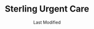 ---
layout: location-page
date: Last Modified
description: "Local COVID-19 testing is available at Sterling Urgent Care in Richmond, Utah, USA."
permalink: "locations/utah/richmond/sterling-urgent-care-3/"
tags:
  - locations
  - utah
title: Sterling Urgent Care
uniqueName: sterling-urgent-care-3
state: Utah
stateAbbr: UT
hood: "Richmond"
address: "700 S. Highway 91"
city: "Richmond"
zip: "84333"
zipsNearby: "83114 83212 83214 83217 83223 83228 83232 83234 83237 83238 83239 83241 83283 83246 83250 83243 83252 83220 83254 83233 83261 83263 83272 83287 83230 83276 83281 83286 84301 84302 84304 84309 84324 84305 84015 84016 84056 84075 84089 84307 84310 84311 84028 84306 84312 84331 84314 84315 84317 84318 84319 84037 84038 84040 84041 84308 84320 84321 84322 84323 84341 84325 84326 84018 84050 84327 84201 84244 84401 84402 84403 84404 84405 84407 84408 84409 84412 84414 84415 84328 84330 84332 84064 84333 84334 84067 84335 84336 84316 84337 84338 84339 84340 84086" 
mapUrl: "http://maps.apple.com/?q=Sterling+Urgent+Care&address=700+S+Highway+91,Richmond,Utah,84333"
locationType: Walk-in
phone: "435-294-3215"
website: "https://www.sterlingurgentcare.com/coronavirus-covid-19/"
onlineBooking: undefined
closed: undefined
closedUpdate: April 22nd, 2020
notes: "By appointment only. Limited test kits available."
days: Weekdays
hours: 9AM-9PM
ctaMessage: Learn more
ctaUrl: "https://www.sterlingurgentcare.com/coronavirus-covid-19/"
---